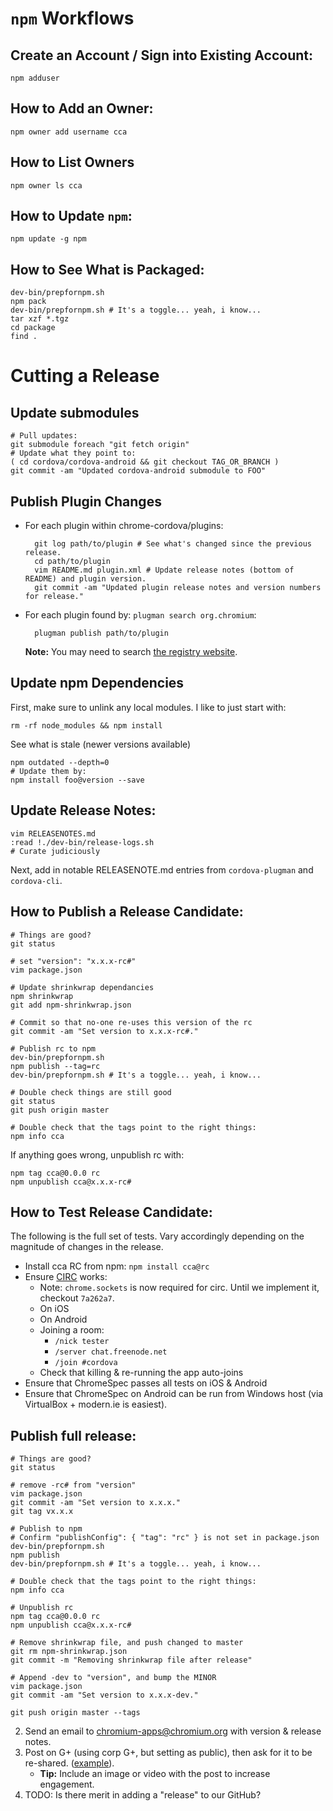 # `npm` Workflows

## Create an Account / Sign into Existing Account:

    npm adduser

## How to Add an Owner:

    npm owner add username cca

## How to List Owners

    npm owner ls cca

## How to Update `npm`:

    npm update -g npm

## How to See What is Packaged:
    dev-bin/prepfornpm.sh
    npm pack
    dev-bin/prepfornpm.sh # It's a toggle... yeah, i know...
    tar xzf *.tgz
    cd package
    find .

# Cutting a Release

## Update submodules

    # Pull updates:
    git submodule foreach "git fetch origin"
    # Update what they point to:
    ( cd cordova/cordova-android && git checkout TAG_OR_BRANCH )
    git commit -am "Updated cordova-android submodule to FOO"

## Publish Plugin Changes

* For each plugin within chrome-cordova/plugins:

        git log path/to/plugin # See what's changed since the previous release.
        cd path/to/plugin
        vim README.md plugin.xml # Update release notes (bottom of README) and plugin version.
        git commit -am "Updated plugin release notes and version numbers for release."

* For each plugin found by: `plugman search org.chromium`:

        plugman publish path/to/plugin

    **Note:** You may need to search [the registry website](plugins.cordova.io).

## Update npm Dependencies

First, make sure to unlink any local modules.  I like to just start with:

    rm -rf node_modules && npm install

See what is stale (newer versions available)

    npm outdated --depth=0
    # Update them by:
    npm install foo@version --save

## Update Release Notes:

    vim RELEASENOTES.md
    :read !./dev-bin/release-logs.sh
    # Curate judiciously

Next, add in notable RELEASENOTE.md entries from `cordova-plugman` and `cordova-cli`.

## How to Publish a Release Candidate:

    # Things are good?
    git status

    # set "version": "x.x.x-rc#"
    vim package.json

    # Update shrinkwrap dependancies
    npm shrinkwrap
    git add npm-shrinkwrap.json

    # Commit so that no-one re-uses this version of the rc
    git commit -am "Set version to x.x.x-rc#."

    # Publish rc to npm
    dev-bin/prepfornpm.sh
    npm publish --tag=rc
    dev-bin/prepfornpm.sh # It's a toggle... yeah, i know...

    # Double check things are still good
    git status
    git push origin master

    # Double check that the tags point to the right things:
    npm info cca

If anything goes wrong, unpublish rc with:

    npm tag cca@0.0.0 rc
    npm unpublish cca@x.x.x-rc#

## How to Test Release Candidate:

The following is the full set of tests. Vary accordingly depending on the magnitude of changes in the release.

* Install cca RC from npm: `npm install cca@rc`
* Ensure [CIRC](https://github.com/flackr/circ.git) works:
  * Note: `chrome.sockets` is now required for circ.  Until we implement it, checkout `7a262a7`.
  * On iOS
  * On Android
  * Joining a room:
    * `/nick tester`
    * `/server chat.freenode.net`
    * `/join #cordova`
  * Check that killing & re-running the app auto-joins
* Ensure that ChromeSpec passes all tests on iOS & Android
* Ensure that ChromeSpec on Android can be run from Windows host (via VirtualBox + modern.ie is easiest).

## Publish full release:

    # Things are good?
    git status

    # remove -rc# from "version"
    vim package.json
    git commit -am "Set version to x.x.x."
    git tag vx.x.x

    # Publish to npm
    # Confirm "publishConfig": { "tag": "rc" } is not set in package.json
    dev-bin/prepfornpm.sh
    npm publish
    dev-bin/prepfornpm.sh # It's a toggle... yeah, i know...

    # Double check that the tags point to the right things:
    npm info cca

    # Unpublish rc
    npm tag cca@0.0.0 rc
    npm unpublish cca@x.x.x-rc#

    # Remove shrinkwrap file, and push changed to master
    git rm npm-shrinkwrap.json
    git commit -m "Removing shrinkwrap file after release"

    # Append -dev to "version", and bump the MINOR
    vim package.json
    git commit -am "Set version to x.x.x-dev."

    git push origin master --tags

2. Send an email to chromium-apps@chromium.org with version & release notes.
3. Post on G+ (using corp G+, but setting as public), then ask for it to be re-shared. ([example](https://plus.sandbox.google.com/+GoogleChromeDevelopers/posts/DiHAsUfetRo)).
    * **Tip:** Include an image or video with the post to increase engagement.
4. TODO: Is there merit in adding a "release" to our GitHub?

